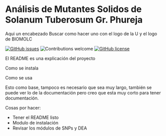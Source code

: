 # Análisis de Mutantes Solidos de Solanum Tuberosum Gr. Phureja

Aqui un encabezado Buscar como hacer uno con el logo de la U y el logo de BIOMOLC

[![GitHub issues](https://img.shields.io/github/issues/quinterol/BIOMOLC-PhurejaMutante)](https://github.com/quinterol/BIOMOLC-PhurejaMutante/issues)
![Contributions welcome](https://img.shields.io/badge/contributions-welcome-blue.svg)
[![GitHub license](https://img.shields.io/github/license/quinterol/BIOMOLC-PhurejaMutante)](https://github.com/quinterol/BIOMOLC-PhurejaMutante/blob/main/LICENSE)

El README es una explicación del proyecto

Como se instala

Como se usa

Esto como base, tampoco es necesario que sea muy largo, también se puede ver lo de la documentación pero creo que esta muy corto para tener documentación.

Cosas por hacer:
- Tener el README listo
- Modulo de instalación
- Revisar los módulos de SNPs y DEA




